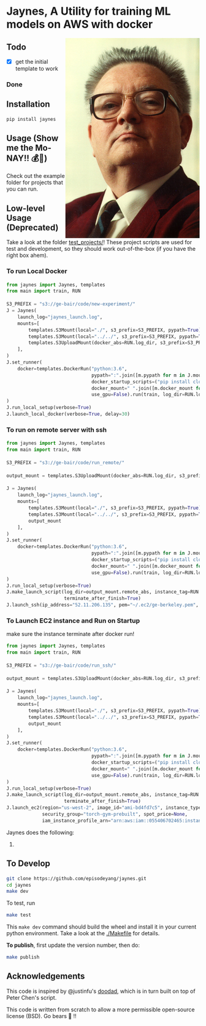 # Jaynes, A Utility for training ML models on AWS with docker
<a href="figures/ETJaynes_defiant.jpg" target="_blank"><img src="figures/ETJaynes_defiant.jpg" alt="Defiant Jaynes" align="right" width="350px"></a>

## Todo

- [x] get the initial template to work

### Done

## Installation

```bash
pip install jaynes
```

## Usage (**Show me the Mo-NAY!! :moneybag::money_with_wings:**)

Check out the example folder for projects that you can run.


## Low-level Usage (Deprecated)

Take a look at the folder [test_projects/](test_projects/)! These project scripts are used for test and development, so
they should work out-of-the-box (if you have the right box ahem). 

### To run Local Docker

```python
from jaynes import Jaynes, templates
from main import train, RUN

S3_PREFIX = "s3://ge-bair/code/new-experiment/"
J = Jaynes(
    launch_log="jaynes_launch.log",
    mounts=[
        templates.S3Mount(local="./", s3_prefix=S3_PREFIX, pypath=True),
        templates.S3Mount(local="../../", s3_prefix=S3_PREFIX, pypath=True, file_mask="./__init__.py ./jaynes"),
        templates.S3UploadMount(docker_abs=RUN.log_dir, s3_prefix=S3_PREFIX, local=RUN.log_dir, sync_s3=True)
    ],
)
J.set_runner(
    docker=templates.DockerRun("python:3.6",
                               pypath=":".join([m.pypath for m in J.mounts if hasattr(m, "pypath") and m.pypath]),
                               docker_startup_scripts=("pip install cloudpickle",),
                               docker_mount=" ".join([m.docker_mount for m in J.mounts]),
                               use_gpu=False).run(train, log_dir=RUN.log_dir)
)
J.run_local_setup(verbose=True)
J.launch_local_docker(verbose=True, delay=30)
```

### To run on remote server with ssh

```python
from jaynes import Jaynes, templates
from main import train, RUN

S3_PREFIX = "s3://ge-bair/code/run_remote/"

output_mount = templates.S3UploadMount(docker_abs=RUN.log_dir, s3_prefix=S3_PREFIX, local=RUN.log_dir, sync_s3=True)

J = Jaynes(
    launch_log="jaynes_launch.log",
    mounts=[
        templates.S3Mount(local="./", s3_prefix=S3_PREFIX, pypath=True),
        templates.S3Mount(local="../../", s3_prefix=S3_PREFIX, pypath=True, file_mask="./__init__.py ./jaynes"),
        output_mount
    ],
)
J.set_runner(
    docker=templates.DockerRun("python:3.6",
                               pypath=":".join([m.pypath for m in J.mounts if hasattr(m, "pypath") and m.pypath]),
                               docker_startup_scripts=("pip install cloudpickle",),
                               docker_mount=" ".join([m.docker_mount for m in J.mounts]),
                               use_gpu=False).run(train, log_dir=RUN.log_dir)
)
J.run_local_setup(verbose=True)
J.make_launch_script(log_dir=output_mount.remote_abs, instance_tag=RUN.instance_prefix, sudo=True,
                     terminate_after_finish=True)
J.launch_ssh(ip_address="52.11.206.135", pem="~/.ec2/ge-berkeley.pem", script_dir=output_mount.remote_abs, verbose=True)
```


### To Launch EC2 instance and Run on Startup

make sure the instance terminate after docker run!

```python
from jaynes import Jaynes, templates
from main import train, RUN

S3_PREFIX = "s3://ge-bair/code/run_ssh/"

output_mount = templates.S3UploadMount(docker_abs=RUN.log_dir, s3_prefix=S3_PREFIX, local=RUN.log_dir, sync_s3=True)

J = Jaynes(
    launch_log="jaynes_launch.log",
    mounts=[
        templates.S3Mount(local="./", s3_prefix=S3_PREFIX, pypath=True),
        templates.S3Mount(local="../../", s3_prefix=S3_PREFIX, pypath=True, file_mask="./__init__.py ./jaynes"),
        output_mount
    ],
)
J.set_runner(
    docker=templates.DockerRun("python:3.6",
                               pypath=":".join([m.pypath for m in J.mounts if hasattr(m, "pypath") and m.pypath]),
                               docker_startup_scripts=("pip install cloudpickle",),
                               docker_mount=" ".join([m.docker_mount for m in J.mounts]),
                               use_gpu=False).run(train, log_dir=RUN.log_dir)
)
J.run_local_setup(verbose=True)
J.make_launch_script(log_dir=output_mount.remote_abs, instance_tag=RUN.instance_prefix, sudo=False,
                     terminate_after_finish=True)
J.launch_ec2(region="us-west-2", image_id="ami-bd4fd7c5", instance_type="p2.xlarge", key_name="ge-berkeley",
             security_group="torch-gym-prebuilt", spot_price=None,
             iam_instance_profile_arn="arn:aws:iam::055406702465:instance-profile/main", dry=False)
```

Jaynes does the following:

1. 

## To Develop

```bash
git clone https://github.com/episodeyang/jaynes.git
cd jaynes
make dev
```

To test, run

```bash
make test
```

This `make dev` command should build the wheel and install it in your current python environment. Take a look at the [./Makefile](./Makefile) for details.

**To publish**, first update the version number, then do:

```bash
make publish
```

## Acknowledgements

This code is inspired by @justinfu's [doodad](https://github.com/justinjfu/doodad), which is in turn built on top of Peter Chen's script.

This code is written from scratch to allow a more permissible open-source license (BSD). Go bears :bear: !!
